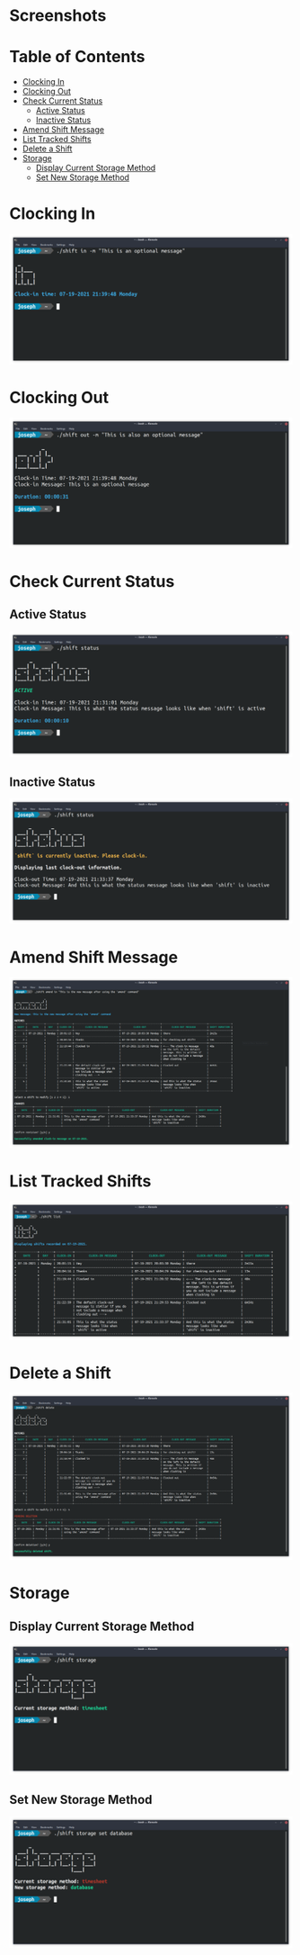 # Screenshots

# Table of Contents

* [Clocking In](#clocking-in)
* [Clocking Out](#clocking-out)
* [Check Current Status](#check-current-status)
    + [Active Status](#active-status)
    + [Inactive Status](#inactive-status)
* [Amend Shift Message](#amend-shift-message)
* [List Tracked Shifts](#list-tracked-shifts)
* [Delete a Shift](#delete-a-shift)
* [Storage](#storage)
    + [Display Current Storage Method](#display-current-storage-method)
    + [Set New Storage Method](#set-new-storage-method)

# Clocking In

![Clock-In Demo][Clock-In Demo]

# Clocking Out

![Clock-Out Demo][Clock-Out Demo]

# Check Current Status

## Active Status

![Active Status Demo][Active Status Demo]

## Inactive Status

![Inactive Status Demo][Inactive Status Demo]

# Amend Shift Message

![Amend Demo][Amend Demo]

# List Tracked Shifts

![List Demo][List Demo]

# Delete a Shift

![Delete Demo][Delete Demo]

# Storage

## Display Current Storage Method

![Storage Demo][Storage Demo]

## Set New Storage Method

![Set Storage Demo][Set Storage Demo]

<!-- LINKS -->
[Active Status Demo]: https://github.com/JosephLai241/shift/blob/demo/screenshots/active_status.png
[Amend Demo]: https://github.com/JosephLai241/shift/blob/demo/screenshots/amend.png
[Clock-In Demo]: https://github.com/JosephLai241/shift/blob/demo/screenshots/in.png
[Clock-Out Demo]: https://github.com/JosephLai241/shift/blob/demo/screenshots/out.png
[Delete Demo]: https://github.com/JosephLai241/shift/blob/demo/screenshots/delete.png
[Inactive Status Demo]: https://github.com/JosephLai241/shift/blob/demo/screenshots/inactive_status.png
[List Demo]: https://github.com/JosephLai241/shift/blob/demo/screenshots/list.png
[Storage Demo]: https://github.com/JosephLai241/shift/blob/demo/screenshots/storage.png
[Set Storage Demo]: https://github.com/JosephLai241/shift/blob/demo/screenshots/set_storage.png
